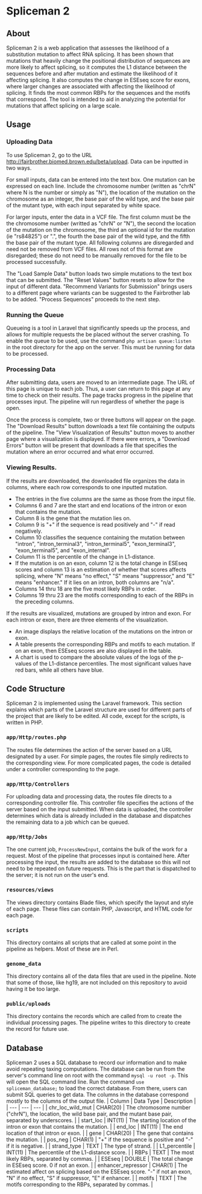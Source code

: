 # Spliceman 2

## About

Spliceman 2 is a web application that assesses the likelihood of a 
substitution mutation to 
affect RNA splicing. It has been shown that mutations that heavily change the
positional distribution of sequences are more likely to affect splicing, so
it computes the L1 distance between the sequences before and after mutation 
and estimate the likelihood of it affecting splicing. It also computes the 
change in ESEseq score for exons, where larger changes are associated with 
affecting the likelihood of splicing. It finds the most common RBPs for the
sequences and the motifs that correspond. The tool is intended to aid in 
analyzing the potential for mutations that affect splicing on a large scale.

## Usage

### Uploading Data
To use Spliceman 2, go to the URL 
http://fairbrother.biomed.brown.edu/beta/upload. Data can be inputted in two 
ways.

For small inputs, data can be entered into the text box. One mutation can be 
expressed on each line. Include the chromosome number (written as "chrN" where
N is the number or simply as "N"), the location of the mutation on the 
chromosome as an 
integer, the base pair of the wild type, and the base pair of the mutant type,
with each input separated by white space.

For larger inputs, enter the data in a VCF file. The first column must be the
the chromosome number (writted as "chrN" or "N"), the second the 
location of the mutation on the chromosome, the third an optional id for the
mutation (ie "rs84825") or ".", the fourth the base pair of the wild type,
and the fifth the base pair of the mutant type. All following columns are
disregarded and need not be removed from VCF files. All rows not of this format
are disregarded; these do not need to be manually removed for the file to be
processed successfully.

The "Load Sample Data" button loads
two simple mutations to the text box that can be submitted.
The "Reset Values" button resets to allow for the input of different data. 
"Recommend Variants for Submission" brings users to a different page where
variants can be suggested to the Fairbrother lab to be added. "Process 
Sequences" proceeds to the next step.

### Running the Queue

Queueing is a tool in Laravel that significantly speeds up the process, and
allows for multiple requests the be placed without the server crashing.
To enable the queue to be used, use the command `php artisan queue:listen`
in the root directory for the app on the server. This must be running for data
to be processed.

### Processing Data

After submitting data, users are moved to an intermediate page. The URL of
this page is unique to each job. Thus, a user can return to this page at any time to check on their results. The page tracks progress in the pipeline that
processes input. The pipeline will run regardless of whether the page is open.

Once the process is complete, two or three buttons will appear on the page.
The "Download Results" button downloads a text file containing the outputs of
the pipeline. The "View Visualization of Results" button moves to another
page where a visualization is displayed. If there were errors, a "Download
Errors" button will be present that downloads a file that specifies the
mutation where an error occurred and what error occurred.

### Viewing Results.

If the results are downloaded, the downloaded file organizes the data in
columns, where each row corresponds to one inputted mutation. 
- The entries in the five columns are the same as those from the
input file. 
- Columns 6 and 7 are the start and end locations of the intron or
exon that contains the mutation. 
- Column 8 is the gene that the mutation lies
on. 
- Column 9 is "+" if the sequence is read positively and "-" if read 
negatively. 
- Column 10 classifies the sequence containing the mutation between
"intron", "intron_terminal3", "intron_terminal5", "exon_terminal3",
"exon_terminal5", and "exon_internal". 
- Column 11 is the percentile of the
change in L1-distance. 
- If the mutation is on an exon, column 12 is the total change in ESEseq scores
and column 13 is an estimation of whether that scores affects splicing, where
"N" means "no effect," "S" means "suppressor," and "E" means "enhancer." If it
lies on an intron, both columns are "n/a".
- Columns 14 thru 18 are the five most likely RBPs in order.
- Columns 19 thru 23 are the motifs corresponding to each of the RBPs in the
preceding columns.

If the results are visualized, mutations are grouped by intron and exon. For
each intron or exon, there are three elements of the visualization. 
- An image displays the relative location of the mutations on the intron or 
exon.
- A table presents the corresponding RBPs and motifs to each mutation. If on an
exon, then ESEseq scores are also displayed in the table.
- A chart is used to compare the absolute values of the logs of the p-values
of the L1-distance percentiles. The most significant values have red bars, 
while all others have blue.

## Code Structure

Spliceman 2 is implemented using the Laravel framework. This section explains
which parts of the Laravel structure are used for different parts of the 
project that are likely to be edited. All code, except for the scripts, is
written in PHP.

### `app/Http/routes.php`

The routes file determines the action of the server based on a URL designated
by a user. For simple pages, the routes file simply redirects to the 
corresponding view. For more complicated pages, the code is detailed under
a controller corresponding to the page.

### `app/Http/Controllers`

For uploading data and processing data, the routes file directs to a 
corresponding controller file. This controller file specifies the actions
of the server based on the input submitted. When data is uploaded, the 
controller determines which data is already included in the database and
dispatches the remaining data to a job which can be queued.

### `app/Http/Jobs`

The one current job, `ProcessNewInput`, contains the bulk of the work for
a request. Most of the pipeline that processes input is contained here.
After processing the input, the results are added to the database so this
will not need to be repeated on future requests. This is the part that
is dispatched to the server; it is not run on the user's end. 

### `resources/views`

The views directory contains Blade files, which specify the layout and
style of each page. These files can contain PHP, Javascript, and HTML code
for each page.

### `scripts`

This directory contains all scripts that are called at some point in the
pipeline as helpers. Most of these are in Perl.

### `genome_data`

This directory contains all of the data files that are used in the pipeline.
Note that some of those, like hg19, are not included on this repository
to avoid having it be too large.

### `public/uploads`

This directory contains the records which are called from to create the 
individual processing pages. The pipeline writes to this directory to 
create the record for future use.

## Database

Spliceman 2 uses a SQL database to record our information and to make avoid
repeating taxing computations. The database can be run from the server's 
command line on root with the command `mysql -u root -p`. This will open the
SQL command line. Run the command `use spliceman_database;` to load the 
correct database. From there, users can submit SQL queries to get data.
The columns in the database correspond mostly to the columns of the output
file.
| Column | Data Type | Description |
| --- | --- | --- |
| chr_loc_wild_mut | CHAR(20) | The chromosome number ("chrN"), the location, the wild base pair, and the mutant base pair, separated by underscores. |
| start_loc | INT(11) | The starting location of the intron or exon that contains the mutation. |
| end_loc | INT(11) | The end location of that intron or exon. |
| gene | CHAR(20) | The gene that contains the mutation. |
| pos_neg | CHAR(1) | "+" if the sequence is positive and "-" if it is negative. |
| strand_type | TEXT | The type of strand. |
| L1_percentile | INT(11) | The percentile of the L1-distance score. |
| RBPs | TEXT | The most likely RBPs, separated by commas. |
| ESEseq | DOUBLE | The total change in ESEseq score. 0 if not an exon. |
| enhancer_repressor | CHAR(1) | The estimated affect on splicing based on the ESEseq score. "-" if not an exon, "N" if no effect, "S" if suppressor, "E" if enhancer. |
| motifs | TEXT | The motifs corresponding to the RBPs, separated by commas. |

